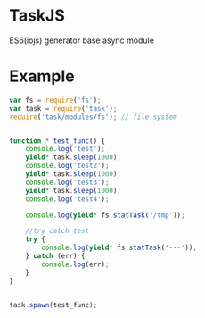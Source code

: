 TaskJS
===================

ES6(iojs) generator base async module



Example
===================

```javascript
var fs = require('fs');
var task = require('task');
require('task/modules/fs'); // file system


function * test_func() {
	console.log('test');
	yield* task.sleep(1000);
	console.log('test2');
	yield* task.sleep(1000);
	console.log('test3');
	yield* task.sleep(1000);
	console.log('test4');

	console.log(yield* fs.statTask('/tmp'));

	//try catch test
	try {
		console.log(yield* fs.statTask('---'));
	} catch (err) {
		console.log(err);
	}
}


task.spawn(test_func);
```

